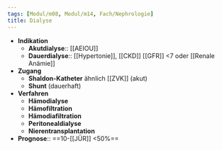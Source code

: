 ```yaml
---
tags: [Modul/m08, Modul/m14, Fach/Nephrologie]
title: Dialyse
---
```

- **Indikation**
	- **Akutdialyse**:: [[AEIOU]]
	- **Dauerdialyse**:: [[Hypertonie]], [[CKD]] [[GFR]] <7 oder [[Renale Anämie]]
- **Zugang**
	- **Shaldon-Katheter** ähnlich [[ZVK]] (akut)
	- **Shunt** (dauerhaft)
- **Verfahren**
	- **Hämodialyse**
	- **Hämofiltration**
	- **Hämodiafiltration**
	- **Peritonealdialyse**
	- **Nierentransplantation**
- **Prognose**:: ==10-[[JÜR]] <50%==
